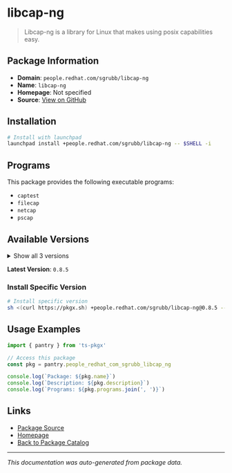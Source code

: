 # libcap-ng

> Libcap-ng is a library for Linux that makes using posix capabilities easy.

## Package Information

- **Domain**: `people.redhat.com/sgrubb/libcap-ng`
- **Name**: `libcap-ng`
- **Homepage**: Not specified
- **Source**: [View on GitHub](https://github.com/pkgxdev/pantry/tree/main/projects/people.redhat.com/sgrubb/libcap-ng/package.yml)

## Installation

```bash
# Install with launchpad
launchpad install +people.redhat.com/sgrubb/libcap-ng -- $SHELL -i
```

## Programs

This package provides the following executable programs:

- `captest`
- `filecap`
- `netcap`
- `pscap`

## Available Versions

<details>
<summary>Show all 3 versions</summary>

- `0.8.5`, `0.8.4`, `0.8.3`

</details>

**Latest Version**: `0.8.5`

### Install Specific Version

```bash
# Install specific version
sh <(curl https://pkgx.sh) +people.redhat.com/sgrubb/libcap-ng@0.8.5 -- $SHELL -i
```

## Usage Examples

```typescript
import { pantry } from 'ts-pkgx'

// Access this package
const pkg = pantry.people_redhat_com_sgrubb_libcap_ng

console.log(`Package: ${pkg.name}`)
console.log(`Description: ${pkg.description}`)
console.log(`Programs: ${pkg.programs.join(', ')}`)
```

## Links

- [Package Source](https://github.com/pkgxdev/pantry/tree/main/projects/people.redhat.com/sgrubb/libcap-ng/package.yml)
- [Homepage](#)
- [Back to Package Catalog](../package-catalog.md)

---

*This documentation was auto-generated from package data.*
